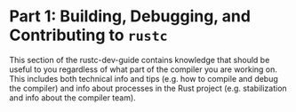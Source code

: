# Part 1: Building, Debugging, and Contributing to `rustc`

This section of the rustc-dev-guide contains knowledge that should be useful to you
regardless of what part of the compiler you are working on. This includes both
technical info and tips (e.g. how to compile and debug the compiler) and info
about processes in the Rust project (e.g. stabilization and info about the
compiler team).
